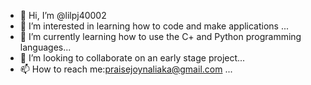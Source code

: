 - 👋 Hi, I’m @lilpj40002
- 👀 I’m interested in learning how to code and make applications ...
- 🌱 I’m currently learning how to use the C+ and Python programming languages...
- 💞️ I’m looking to collaborate on an early stage project...
- 📫 How to reach me:praisejoynaliaka@gmail.com ...

<!---
lilpj40002/lilpj40002 is a ✨ special ✨ repository because its `README.md` (this file) appears on your GitHub profile.
You can click the Preview link to take a look at your changes.
--->
